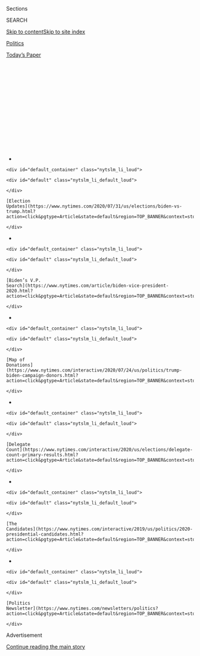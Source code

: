 <div id="app">

<div>

<div>

<div>

<div class="NYTAppHideMasthead css-1q2w90k e1suatyy0">

<div class="section css-ui9rw0 e1suatyy2">

<div class="css-eph4ug er09x8g0">

<div class="css-6n7j50">

</div>

<span class="css-1dv1kvn">Sections</span>

<div class="css-10488qs">

<span class="css-1dv1kvn">SEARCH</span>

</div>

[Skip to content](#site-content)[Skip to site
index](#site-index)

</div>

<div id="masthead-section-label" class="css-1wr3we4 eaxe0e00">

[Politics](https://www.nytimes.com/section/politics)

</div>

<div class="css-10698na e1huz5gh0">

</div>

</div>

<div id="masthead-bar-one" class="section hasLinks css-15hmgas e1csuq9d3">

<div class="css-uqyvli e1csuq9d0">

</div>

<div class="css-1uqjmks e1csuq9d1">

</div>

<div class="css-9e9ivx">

[](https://myaccount.nytimes.com/auth/login?response_type=cookie&client_id=vi)

</div>

<div class="css-1bvtpon e1csuq9d2">

[Today’s
Paper](https://www.nytimes.com/section/todayspaper)

</div>

</div>

</div>

</div>

<div data-aria-hidden="false">

<div id="site-content" data-role="main">

<div>

<div class="css-1aor85t" style="opacity:0.000000001;z-index:-1;visibility:hidden">

<div class="css-1hqnpie">

<div class="css-epjblv">

<span class="css-17xtcya">[Politics](/section/politics)</span><span class="css-x15j1o">|</span><span class="css-fwqvlz">Trump
Uses Mount Rushmore Speech to Deliver Divisive Culture War
Message</span>

</div>

<div class="css-k008qs">

<div class="css-1iwv8en">

<span class="css-18z7m18"></span>

<div>

</div>

</div>

<span class="css-1n6z4y">https://nyti.ms/2ZxySNL</span>

<div class="css-1705lsu">

<div class="css-4xjgmj">

<div class="css-4skfbu" data-role="toolbar" data-aria-label="Social Media Share buttons, Save button, and Comments Panel with current comment count" data-testid="share-tools">

  - 
  - 
  - 
  - 
    
    <div class="css-6n7j50">
    
    </div>

  - 

</div>

</div>

</div>

</div>

</div>

</div>

<div id="NYT_TOP_BANNER_REGION" class="css-13pd83m">

<div>

<div id="styln-elections-notifications-menu" class="section interactive-content interactive-size-medium css-1edisqu">

<div class="css-17ih8de interactive-body">

<div class="nytslm_innerContainer" data-aria-live="polite">

<div class="nytslm_title">

</div>

  - 
    
    <div id="default_container" class="nytslm_li_loud">
    
    <div id="default" class="nytslm_li_default_loud">
    
    </div>
    
    [Election
    Updates](https://www.nytimes.com/2020/07/31/us/elections/biden-vs-trump.html?action=click&pgtype=Article&state=default&region=TOP_BANNER&context=storylines_menu)
    
    </div>

  - 
    
    <div id="default_container" class="nytslm_li_loud">
    
    <div id="default" class="nytslm_li_default_loud">
    
    </div>
    
    [Biden’s V.P.
    Search](https://www.nytimes.com/article/biden-vice-president-2020.html?action=click&pgtype=Article&state=default&region=TOP_BANNER&context=storylines_menu)
    
    </div>

  - 
    
    <div id="default_container" class="nytslm_li_loud">
    
    <div id="default" class="nytslm_li_default_loud">
    
    </div>
    
    [Map of
    Donations](https://www.nytimes.com/interactive/2020/07/24/us/politics/trump-biden-campaign-donors.html?action=click&pgtype=Article&state=default&region=TOP_BANNER&context=storylines_menu)
    
    </div>

  - 
    
    <div id="default_container" class="nytslm_li_loud">
    
    <div id="default" class="nytslm_li_default_loud">
    
    </div>
    
    [Delegate
    Count](https://www.nytimes.com/interactive/2020/us/elections/delegate-count-primary-results.html?action=click&pgtype=Article&state=default&region=TOP_BANNER&context=storylines_menu)
    
    </div>

  - 
    
    <div id="default_container" class="nytslm_li_loud">
    
    <div id="default" class="nytslm_li_default_loud">
    
    </div>
    
    [The
    Candidates](https://www.nytimes.com/interactive/2019/us/politics/2020-presidential-candidates.html?action=click&pgtype=Article&state=default&region=TOP_BANNER&context=storylines_menu)
    
    </div>

  - 
    
    <div id="default_container" class="nytslm_li_loud">
    
    <div id="default" class="nytslm_li_default_loud">
    
    </div>
    
    [Politics
    Newsletter](https://www.nytimes.com/newsletters/politics?action=click&pgtype=Article&state=default&region=TOP_BANNER&context=storylines_menu)
    
    </div>

</div>

</div>

</div>

</div>

</div>

<div id="top-wrapper" class="css-1sy8kpn">

<div id="top-slug" class="css-l9onyx">

Advertisement

</div>

[Continue reading the main
story](#after-top)

<div class="ad top-wrapper" style="text-align:center;height:100%;display:block;min-height:250px">

<div id="top" class="place-ad" data-position="top" data-size-key="top">

</div>

</div>

<div id="after-top">

</div>

</div>

<div>

<div id="sponsor-wrapper" class="css-1hyfx7x">

<div id="sponsor-slug" class="css-19vbshk">

Supported by

</div>

[Continue reading the main
story](#after-sponsor)

<div id="sponsor" class="ad sponsor-wrapper" style="text-align:center;height:100%;display:block">

</div>

<div id="after-sponsor">

</div>

</div>

<div class="css-186x18t">

</div>

<div class="css-1vkm6nb ehdk2mb0">

# Trump Uses Mount Rushmore Speech to Deliver Divisive Culture War Message

</div>

Down in the polls and failing to control a raging pandemic, the
president cast himself as waging battle against a “new far-left fascism”
that imperils American values and seeks to erase history.

![<span class="css-16f3y1r e13ogyst0">President Trump bemoaned the
removal of monuments across the country as a left-wing attack on
“national heritage” in a divisive Independence Day speech at Mount
Rushmore.</span><span class="css-cch8ym"><span class="css-1dv1kvn">Credit</span><span class="css-cnj6d5 e1z0qqy90" itemprop="copyrightHolder"><span class="css-1ly73wi e1tej78p0">Credit...</span><span>Anna
Moneymaker for The New York
Times</span></span></span>](https://static01.nyt.com/images/2020/07/05/us/politics/06dc-virus-trump-sub/03dc-virus-trump-videoSixteenByNine3000-v5.jpg)

<div class="css-18e8msd">

<div class="css-vp77d3 epjyd6m0">

<div class="css-hus3qt ey68jwv0" data-aria-hidden="true">

[![Annie
Karni](https://static01.nyt.com/images/2019/02/05/multimedia/author-annie-karni/author-annie-karni-thumbLarge.png
"Annie Karni")](https://www.nytimes.com/by/annie-karni)

</div>

<div class="css-1baulvz">

By [<span class="css-1baulvz last-byline" itemprop="name">Annie
Karni</span>](https://www.nytimes.com/by/annie-karni)

</div>

</div>

  - 
    
    <div class="css-ld3wwf e16638kd2">
    
    Published July 3, 2020Updated July 7,
    2020
    
    </div>

  - 
    
    <div class="css-4xjgmj">
    
    <div class="css-pvvomx" data-role="toolbar" data-aria-label="Social Media Share buttons, Save button, and Comments Panel with current comment count" data-testid="share-tools">
    
      - 
      - 
      - 
      - 
        
        <div class="css-6n7j50">
        
        </div>
    
      - 
    
    </div>
    
    </div>

</div>

</div>

<div class="section meteredContent css-1r7ky0e" name="articleBody" itemprop="articleBody">

<div class="css-1fanzo5 StoryBodyCompanionColumn">

<div class="css-53u6y8">

WASHINGTON — Standing in a packed amphitheater in front of Mount
Rushmore for an Independence Day celebration, President Trump delivered
a dark and divisive speech on Friday that cast his struggling effort to
win a second term as a battle against a “new far-left fascism” seeking
to wipe out the nation’s values and history.

With the coronavirus pandemic raging and his campaign faltering in the
polls, his appearance amounted to a fiery reboot of his re-election
effort, using the holiday and an official presidential address to mount
a full-on culture war against a straw-man version of the left that he
portrayed as inciting mayhem and moving the country toward
totalitarianism.

“Our nation is witnessing a merciless campaign to wipe out our history,
defame our heroes, erase our values and indoctrinate our children,” Mr.
Trump said, addressing a packed crowd of sign-waving supporters, few of
whom wore masks. “Angry mobs are trying to tear down statues of our
founders, deface our most sacred memorials and unleash a wave of violent
crime in our cities.”

Mr. Trump barely mentioned the frightening resurgence of the pandemic,
even as the country surpassed 53,000 new cases Friday and health
officials across the nation [urged Americans to scale
back](https://www.nytimes.com/2020/07/02/us/coronavirus-fourth-of-july.html)
their Fourth of July plans.

</div>

</div>

<div class="css-1fanzo5 StoryBodyCompanionColumn">

<div class="css-53u6y8">

Instead, appealing unabashedly to his base with ominous language and
imagery, he railed against what he described as a dangerous “cancel
culture” intent on toppling monuments and framed himself as a strong
leader who would protect the Second Amendment, law enforcement and the
country’s heritage.

The scene at Mount Rushmore was the latest sign of how Mr. Trump
appears, by design or default, increasingly disconnected from the
intense concern among Americans about the health crisis gripping the
country. More than just a partisan rally, it underscored the extent to
which Mr. Trump is appealing to a subset of Americans to [carry him to a
second
term](https://www.nytimes.com/2020/07/07/podcasts/the-daily/trump-mount-rushmore-speech.html)
by changing the subject and appealing to fear and
division.

</div>

</div>

<div class="audioFigureHeading">

<div class="css-1et479a">

![](https://static01.nyt.com/images/2017/01/29/podcasts/the-daily-album-art/the-daily-album-art-articleInline-v2.jpg?quality=75&auto=webp&disable=upscale)

</div>

### Listen to ‘The Daily’: ‘Their Goal Is the End of America’

<span class="css-59o34k">What President Trump’s divisive speech at Mount
Rushmore reveals about his re-election campaign.</span>

</div>

<div class="css-qe9gm7">

<div>

<div class="css-1g7y0i5 e1drnplw0">

<div class="css-1ceswkc e1drnplw1">

</div>

<div class="css-f2fzwx e1drnplw2">

<div data-aria-labelledby="modal-title" data-role="region">

<div id="modal-title" class="css-mln36k">

transcript

</div>

<div class="css-pbq7ev">

</div>

<span>Back to The
Daily</span>

<div class="css-f6lhej">

<div class="css-1ialerq">

<div class="css-1701swk">

bars

</div>

<div>

<div class="css-1t7yl1y">

0:00/22:50

</div>

<div class="css-og85jy">

\-22:50

</div>

</div>

</div>

</div>

<div class="css-15fbio0">

<div class="css-1p4nyns">

transcript

## Listen to ‘The Daily’: ‘Their Goal Is the End of America’

### Hosted by Michael Barbaro; produced by Rachel Quester and Luke Vander Ploeg, with help from Asthaa Chaturvedi; and edited by M.J. Davis Lin and Lisa Chow

#### What President Trump’s divisive speech at Mount Rushmore reveals about his re-election campaign.

</div>

  - michael barbaro  
    From The New York Times, I’m Michael Barbaro. This is “The Daily.”
    
    Today: In a major speech at Mount Rushmore, President Trump said
    that the goal of nationwide protests is not, quote, “a better
    America.” Their goal, he said, is the end of America. Maggie
    Haberman on what that speech reveals about the president’s
    re-election campaign.
    
    It’s Tuesday July 7.
    
    Maggie, heading into this July 4 weekend, what was our understanding
    of what this Mount Rushmore speech from President Trump, what it was
    for, what it was intended to do?

  - maggie haberman  
    So Michael, the month of June was pretty calamitous for President
    Trump politically and in terms of his legacy. It began with the
    federal government having protesters forcibly cleared using chemical
    irritants from Lafayette Park across from the White House, so that
    the president could then take a photo op. To mass protests across
    the country. To a huge spike in coronavirus cases in areas of the
    country where it really had not been that prevalent, and where the
    governors in those states were looking toward reopening.
    
    So the president tried for a reboot of his campaign with a rally in
    Tulsa on June 20. That rally was sparsely attended compared to what
    they had advertised as their likely attendance. And so Mount
    Rushmore and this event was supposed to be the reboot of the failed
    reboot. This was going to be an effort by the president to show he
    was in charge and trying to look toward the general election.

  - michael barbaro  
    And from your reporting, what was this reboot of the reboot going to
    look like in a speech?

  - maggie haberman  
    So the president needs an enemy to fight against. In 2018 during the
    midterms, you saw the president try to galvanize support against a
    looming threat, as he put it, of a caravan that was headed across
    the southern border with Mexico. And this was basically a threat of
    a foreign invasion. And he talked about this a lot and he tweeted
    about it a lot. And the main enemy that the U.S. is dealing with
    right now is the coronavirus, which is spreading rapidly. That’s an
    issue on which his polling is pretty bad. And his advisers know it.
    And another force that the country is dealing with right now is
    police brutality. Neither of those are issues that Donald Trump is
    seen as particularly strong on, or areas where he has shown he wants
    to lead.
    
    So instead, looking for this enemy, aides described in his speech he
    was going to go after a left-wing culture coming after people who
    don’t agree with it. Now the threat is other Americans. The threat
    is people who don’t think like you.

  - archived recording (donald trump)  
    Well, thank you very much. And Governor Noem, Secretary Bernhardt,
    we very much appreciate it. Members of Congress, distinguished
    guests, and a very special hello to South Dakota.

michael barbaro

OK, let’s talk about how this speech actually unfolds. I watched it. I
know you did as well. So I want us to walk through it and pick out a few
key passages that illuminate what he’s actually up to here, kind of a
close reading of this speech. So where do you think we should start?

maggie haberman

I would start just understanding what it looked like. He was standing at
this podium, surrounded by flags, in front of this historic monument.

  - archived recording (donald trump)  
    There could be no better place to celebrate America’s independence
    than beneath this magnificent, incredible, majestic mountain
    monument to the greatest Americans who have ever lived.

maggie haberman

And that was supposed to underscore this current conversation about
monuments and statues around the country.

  - archived recording (donald trump)  
    I am here as your president to proclaim before the country and
    before the world, this monument will never be desecrated. These
    heroes will never be defaced. Their legacy will never, ever be
    destroyed. Their achievements will never be forgotten. And Mount
    Rushmore will stand forever as an eternal tribute to our forefathers
    and to our freedom.

maggie haberman

Much of the conversation has been around Confederate totems, Confederate
statues, the Confederate flag. The president has resisted those
conversations. But even members of his own party have said that it is
time to remove some of those monuments. Where he is drawing the line is
when the conversation moves to George Washington or Thomas Jefferson.
Those are two of the faces on Mount Rushmore. And that’s part of why
he’s choosing to have this conversation there.

michael barbaro

And what is he saying about that debate around statues to presidents
like that?

maggie haberman

What he is suggesting is that the political left is trying to rewrite
history —

  - archived recording (donald trump)  
    1776 represented the culmination of thousands of years of Western
    civilization and the triumph of not only spirit, but of wisdom,
    philosophy and reason. And yet —

maggie haberman

— by calling into question those men, by suggesting that their legacies
need to be thought about again.

  - archived recording (donald trump)  
    As we meet here tonight, there is a growing danger that threatens
    every blessing our ancestors fought so hard for, struggled. They
    bled to secure —

maggie haberman

And the reason that people are saying that their legacies need to be
reconsidered is because they were slaveholders, and that you can’t have
an honest conversation about race if you do not acknowledge that.

  - archived recording (donald trump)  
    Our nation is witnessing a merciless campaign to wipe out our
    history, defame our heroes, erase our values and indoctrinate our
    children.

maggie haberman

What he’s really trying to do is convince Republicans who are feeling
shaky about him — and he hopes some independent voters — that the
protests around the country have gone too far. He is trying to get them
to see it the way he sees it, which is, this isn’t just a movement about
the Confederacy. They’re coming for our whole history — “our.” They are
coming for the history of white America.

  - archived recording (donald trump)  
    Angry mobs are trying to tear down statues of our founders, deface
    our most sacred memorials and unleash a wave of violent crime in our
    cities.

maggie haberman

It is in keeping with what President Trump has done for many, many years
now, which is an ‘us versus them’ approach to his base of older, white
voters.

  - archived recording (donald trump)  
    But no, the American people are strong and proud. And they will not
    allow our country and all of its values, history and culture to be
    taken from them.

michael barbaro

OK, what stands out next to you in this speech?

maggie haberman

So the president very quickly went on to talk about how a, quote
unquote, political weapon of the Americans he is talking about in this
speech is —

  - archived recording (donald trump)  
    Cancel culture.

maggie haberman

— so-called “cancel culture.”

  - archived recording (donald trump)  
    Driving people from their jobs, shaming dissenters and demanding
    total submission from anyone who disagrees.

maggie haberman

He is describing it as anyone who disagrees with certain folks are going
to get chased out of polite society. And that’s not really what this.

  - archived recording (donald trump)  
    This is the very definition of totalitarianism. And it is completely
    alien to our culture and to our values. And it has absolutely no
    place in the United States of America.

maggie haberman

So in part, this is appealing to a longstanding sense among
conservatives that they are being attacked by the left for their
beliefs. Also notice his emphasis on our values and our culture. He has
used the words culture and values repeatedly to appeal to his base since
2017. This is the thing that he shares with his voters. It certainly is
not geography — in many cases they’re in the Deep South. And he is a man
from Queens. But this sense of our way of life is being taken over is
what he has used time and again to appeal to people.

  - archived recording (donald trump)  
    This attack on our liberty, our magnificent liberty, must be
    stopped. And it will be stopped very quickly.
    
    We will expose this dangerous movement, protect our nation’s
    children, end this radical assault and preserve our beloved American
    way of life. In our schools, our newsrooms, even our corporate
    boardrooms, there is a new far-left fascism that demands absolute
    allegiance. If you do not speak its language, perform its rituals,
    recite its mantras, and follow its commandments, then you will be
    censored, banished, blacklisted, persecuted and punished. It’s not
    going to happen to us.

michael barbaro

So Maggie, what is the next passage in this speech that strikes you?

maggie haberman

Sure. So keeping up with these themes, the president went on and said —

  - archived recording (donald trump)  
    This left-wing cultural revolution is designed to overthrow the
    American Revolution.

maggie haberman

— “This left-wing cultural revolution is designed to overthrow the
American Revolution.” And then he went on a little bit later to say
their goal is not a better America. Their goal is the end of America.

  - archived recording (donald trump)  
    In so doing, they would destroy the very civilization that rescued
    billions from poverty, disease, violence and hunger, and that lifted
    humanity to new heights of achievement, discovery and progress.

maggie haberman

You would think that he was talking about the British the way that he’s
describing this —

  - archived recording (donald trump)  
    In its place, they want power for themselves.

maggie haberman

— as opposed to talking about primarily Black people in this country,
but not only, who have been trying to right historic wrongs. He is
making it sound, once again, as if something is being taken from him and
his supporters.

michael barbaro

In this case, American civilization?

maggie haberman

Yes. And he is trying to drive that home with everything he says.

michael barbaro

I mean, this feels like race baiting.

maggie haberman

I think it more than feels that way, Michael. I would argue it is race
baiting. Look, I don’t think that Donald Trump is suddenly a different
person. I think this is who he has been for a very, very long time,
going back decades. But I do think he is getting explicit in what he is
saying, both as protests are growing in the country and as his own poll
numbers are sinking.

  - archived recording (donald trump)  
    But just as patriots did in centuries past, the American people will
    stand in their way. And we will win, and win quickly and with great
    dignity.

maggie haberman

He is not explicitly using the words black and white. But he is
explicitly describing one version of America versus another. And that, I
think, is different, along with the fact that we have really not seen a
president before use an Independence Day speech to be so divisive and to
pit Americans in two, the way he is here.

michael barbaro

So Maggie, how does this speech end?

  - archived recording (donald trump)  
    Americans must never lose sight of this miraculous story.

maggie haberman

So the president concludes this speech by saying he wants to build —

  - archived recording (donald trump)  
    I am signing an executive order to establish the National Garden of
    American Heroes.

maggie haberman

— a garden of statues.

  - archived recording (donald trump)  
    A vast, outdoor park that will feature the statues of the greatest
    Americans to ever live.

maggie haberman

And in this garden, he wants to put a variety of American figures —
presidents, artists, sports figures.

  - archived recording (donald trump)  
    From this night —

maggie haberman

And with that —

  - archived recording (donald trump)  
    — and from this magnificent place —

maggie haberman

— the president applauded for himself and for the crowd.

  - archived recording (donald trump)  
    — God bless your families. God bless our great military. And God
    bless America. Thank you very much.

maggie haberman

And there was a fireworks display over Mount Rushmore.

\[music\]

michael barbaro

We’ll be right back.

Maggie, what most surprises me about this speech, and the fact that it
is supposed to be a reset of a presidential campaign, is that the
message seems to fly in the face of polling that shows Americans don’t
agree with this version of how to deal with race.

And I want to read a question that The Times asked voters in six swing
states about these protests. And here was the question: Would you rather
have a candidate who says that we need to be tough on protests that go
too far, or whether they would rather have a candidate who says we need
to focus on the cause of those protests, even when they go too far?

And voters told The Times in those swing states by a 40 percent margin
that they would rather have a candidate who focuses on a cause of the
protests, even when they go too far. So doesn’t that suggest that the
president, this speech, this message is profoundly out of sync with the
electorate?

maggie haberman

Look, Michael, you read the polls. I read the polls. They all make clear
that the president is wildly out of step with where the majority of
voters are right now, where conservative voters are, where independent
voters are, where a broad spectrum of voters are. This is a president
who likes to do things his own way. He has ideas that he wants to put
out there, regardless of how much it upsets his advisers, regardless of
how scared senators are about losing their seats because his rhetoric is
making things very hard for them. But he is not where the majority of
Americans are in those polls.

michael barbaro

So Maggie, what is the thinking here? If the president’s re-election
campaign has seen those polls that you and I have all seen, do they see
something that we’re not seeing? Do they have a theory that extends
beyond these poll numbers?

maggie haberman

Many of the people in the president’s campaign believe the direction
that the polls are taking, even if they argue with some of the margins.
Some of the people around the president share with him a belief or
theory, or whatever you want to call it, that people are not being
honest with the pollsters when they talk about how much support they
have for these protests, and that the numbers will come around in
President Trump’s favor when we get to the fall.

michael barbaro

And help me understand that. When they say that they don’t think the
polls reflect the real support for this movement, what do they mean?

maggie haberman

They think that people are inclined to lie to pollsters on matters of
race. Now there have been campaigns where that has happened. The margins
that we’re talking about are so large that it would be really hard to
fathom that. But that is the bet that some of his advisers are making.
Now are they making that on science? Not necessarily. Are they making
that on political research? Only on the margins. For the most part, this
is wishcasting that the president is not doing himself the damage he
seems to be doing.

michael barbaro

Maggie, campaigns tend to be defined by debates in their ranks about
what is the right approach to a moment. So I have to imagine that inside
the Trump campaign there is a debate about whether this is the right
approach to this moment. Is that your sense?

maggie haberman

No, Michael. I don’t think there’s much of a debate going on.

michael barbaro

Why not?

maggie haberman

Because there’s the way the president wants to campaign. And they try to
shape it around that. This is what Donald J. Trump thinks his campaign
message should be. Now, there are areas where his advisers have gotten
him to stick to that script that was written out and say things that
they consider to be less potentially divisive. So for instance, he spoke
broadly about culture and history. But he did not explicitly give a
defense of Confederate statues, which really turns off suburban voters,
in particular suburban women. And his advisers were very pleased with
that, that he stuck to the script and didn’t say Confederate.

But then on Monday morning, he tweets support of the Confederate flag
being aired at NASCAR events. So it undoes a lot of what had taken place
before.

michael barbaro

Maggie, when you talk to people in the Trump campaign and you present
them with what seems like a pretty significant dilemma here — a
president with a message and a national mood that seems very out of sync
with it — what do they say?

maggie haberman

There is no evidence that this message is going to help the president
win again. There is no evidence that this is a successful approach to
the voters he needs in order to win. But advisers are pretty candid that
he thinks this is how he won last time. And he is convinced he can do it
again.

michael barbaro

Right, so what you’re saying is the president is assuming that the
country is more or less exactly where it was in 2016, and that this will
all work out the same way and yield the same result — an electoral
college victory based on white voters supporting him?

maggie haberman

Correct. The president is of the opinion — and again, this is not his
campaign. There are people in the campaign who understand this is not
the same electorate. But the president has convinced himself that
nothing has changed, that he can turn Joe Biden into Hillary Clinton.
And so far there is no reason to believe that either of those things is
true.

michael barbaro

So Maggie, at this point, is this the message that you expect the Trump
campaign to be using between now and November? A message of the left
being the enemy and white America needing to be afraid of this movement
seeking racial equality.

maggie haberman

The campaign itself, I think, would like to be delivering a less blunt
instrument version of what the president is saying. But because the
president is able to speak only the way he’s comfortable, he will not
change. And so yes, I think this is what you will see for the next few
months.

michael barbaro

Thank you, Maggie.

maggie haberman

Thank you, Michael.

michael barbaro

We’ll be right back.

Here’s what else you need to know today. A Times analysis found that
Black and Latino Americans have been three times as likely to become
infected with the coronavirus as white Americans, and have been nearly
twice as likely to die from it. The analysis was based on 640,000
infections across nearly 1,000 counties, making it the most far-reaching
study yet of the pandemic’s racial disparities. In explaining the higher
infection rate, experts said that Black and Latino people are more
likely to have frontline jobs, rely on public transportation or live in
multigenerational homes, raising the risk of exposure.

And the Supreme Court unanimously ruled that states can require members
of the Electoral College to vote for the presidential candidate that
they had promised to support. 32 states and the District of Columbia
have laws requiring electors to abide by the pledges that they take on
Election Day. But a lower court in Colorado had ruled that they may
disregard those pledges when they actually cast ballots a few weeks
later. The Supreme Court’s decision curbs the independence of electors
and limits a potential source of uncertainty in the upcoming
presidential election.

That’s it for “The Daily.” I’m Michael Barbaro. See you tomorrow.

</div>

</div>

</div>

</div>

</div>

</div>

<div class="css-1fanzo5 StoryBodyCompanionColumn">

<div class="css-53u6y8">

“Most presidents in history have understood that when they appear at a
national monument, it’s usually a moment to act as a unifying chief of
state, not a partisan divider,” Michael Beschloss, the presidential
historian, said before the speech.

Mr. Trump planned to follow up his trip with a “Salute to America”
celebration on Saturday on the South Lawn at the White House, marked by
a military flyover and the launch of 10,000 fireworks on the National
Mall.

</div>

</div>

<div class="css-1fanzo5 StoryBodyCompanionColumn">

<div class="css-53u6y8">

Mayor Muriel E. Bowser of Washington has warned the gathering violates
federal health guidelines. The Trump administration, which controls the
federal property of the National Mall, pushed for the celebration,
ignoring a mayor whom officials [view as a political
rival](https://www.nytimes.com/2020/06/05/us/politics/muriel-bowser-trump.html).

<div id="NYT_MAIN_CONTENT_1_REGION" class="css-9tf9ac">

<div>

<div id="styln-nfldraft-updates-block" class="section interactive-content interactive-size-medium css-1ftcdic">

<div class="css-17ih8de interactive-body">

<div id="styln-briefing-block" data-asset-id="">

<div class="briefing-block-header-section">

# [Latest Updates: 2020 Election](https://www.nytimes.com/2020/07/31/us/elections/biden-vs-trump.html?action=click&pgtype=Article&state=default&region=MAIN_CONTENT_1&context=storylines_live_updates)

<div class="briefing-block-ts">

Updated 2020-08-01T01:26:45.732Z

</div>

</div>

  - [Kamala Harris, a top vice-presidential contender, confronts double
    standards.](https://www.nytimes.com/2020/07/31/us/elections/biden-vs-trump.html?action=click&pgtype=Article&state=default&region=MAIN_CONTENT_1&context=storylines_live_updates#link-29fdff45)
  - [Karen Bass and Susan Rice are rising on Biden’s vice-presidential
    shortlist.](https://www.nytimes.com/2020/07/31/us/elections/biden-vs-trump.html?action=click&pgtype=Article&state=default&region=MAIN_CONTENT_1&context=storylines_live_updates#link-13ec3d9c)
  - [Trump says Russian bounties to kill U.S. troops ‘never took
    place.’](https://www.nytimes.com/2020/07/31/us/elections/biden-vs-trump.html?action=click&pgtype=Article&state=default&region=MAIN_CONTENT_1&context=storylines_live_updates#link-49e9a016)

<div class="briefing-block-footer">

<div class="briefing-block-footer-meta">

[See more
updates](https://www.nytimes.com/2020/07/31/us/elections/biden-vs-trump.html?action=click&pgtype=Article&state=default&region=MAIN_CONTENT_1&context=storylines_live_updates)

</div>

</div>

</div>

</div>

</div>

</div>

</div>

Most politicians, including former Vice President Joseph R. Biden Jr.,
the presumptive Democratic nominee, this year were forgoing any of the
traditional holiday parades and flag-waving appearances. The [vast
majority of fireworks
displays](https://www.nytimes.com/2020/07/01/business/fourth-of-july-fireworks-displays.html)
in big cities and small rural towns have been canceled as new cases
reported in the United States have increased by 90 percent in the past
two weeks.

Mr. Trump’s itinerary Friday and Saturday, however, had a different
message: The sparkly, booming show must go on at all costs in the
service of the divisive message and powerful images he wants to promote.

“We will not be tyrannized, we will not be demeaned, and we will not be
intimidated by bad, evil people,” Mr. Trump said, referring to his
political opponents and their supporters.

In response to Mr. Trump’s event in South Dakota, Andrew Bates, a
spokesman for Mr. Biden’s campaign, said in a statement, “Our whole
country is suffering through the excruciating costs of having a
negligent, divisive president who doesn’t give a damn about anything but
his own gain — not the sick, not the jobless, not our constitution, and
not our troops in harm’s way.”

Under [the granite
gaze](https://www.nytimes.com/2020/07/01/us/mount-rushmore.html) of
Washington, Jefferson, Lincoln and Theodore Roosevelt, Mr. Trump
announced plans to establish what he described as a “vast outdoor park
that will feature the statues of the greatest Americans to ever live,”
an apparent repudiation of the growing pressure to remove statues tied
to slavery or colonialism.

As he arrived, Air Force One performed a flyover of Mount Rushmore. His
campaign promoted the stunt online, calling him [“the coolest president
ever.”](https://twitter.com/TeamTrump/status/1279219853790978053)

</div>

</div>

<div class="css-1fanzo5 StoryBodyCompanionColumn">

<div class="css-53u6y8">

In the amphitheater below, few in the packed crowd practiced any social
distancing as people waved signs that referred to CNN as the “Communist
News Network.” As he observed a flyover by the Navy’s Blue Angels, Mr.
Trump sat on a packed dais with the first lady, Melania Trump, the
national security adviser, Robert O’Brien, and Mark Meadows, the White
House chief of staff, none of whom wore masks.

As the president departed Washington for South Dakota on Friday, at
least five states — Alabama, Alaska, Kansas, North Carolina and South
Carolina — reported their highest single day of cases yet. Newly
reported cases of the virus were rising in all but a handful of states,
and many large cities, including Houston, Dallas, Jacksonville and Los
Angeles, were seeing alarming
growth.

</div>

</div>

<div class="css-79elbk" data-testid="photoviewer-wrapper">

<div class="css-z3e15g" data-testid="photoviewer-wrapper-hidden">

</div>

<div class="css-1a48zt4 ehw59r15" data-testid="photoviewer-children">

![<span class="css-16f3y1r e13ogyst0" data-aria-hidden="true"><span data-tag="tight__1">Masks
were few and social distancing was not in effect Friday at President
Trump’s event at the Mount Rushmore National Memorial in Keystone,
S.D.</span></span><span class="css-cnj6d5 e1z0qqy90" itemprop="copyrightHolder"><span class="css-1ly73wi e1tej78p0">Credit...</span><span>Anna
Moneymaker for The New York
Times</span></span>](https://static01.nyt.com/images/2020/07/04/us/politics/04dc-virus-trump-sub-lede/04dc-virus-trump-sub-lede-articleLarge-v3.jpg?quality=75&auto=webp&disable=upscale)

</div>

</div>

<div class="css-1fanzo5 StoryBodyCompanionColumn">

<div class="css-53u6y8">

Throughout his presidency, Mr. Trump has tried to bend events to his
will, often using social media to drive home his alternate version of
reality and, thanks to the power of repetition and the loyal support of
his base, sometimes succeeding. But the president’s attempt to drive
deeper into the culture wars around a national holiday, during an
intensifying health crisis that will not yield to his tactics, risked
coming across as out of sync with the concerned mood of the country at a
moment when [his re-election campaign is struggling and
unfocused](https://www.nytimes.com/2020/07/02/us/politics/trump-2020-campaign-problems.html).

“I don’t think it will work, because what he is trying to do is pretend
that the situation is better than it is,” Mr. Beschloss said.

Mr. Beschloss compared Mr. Trump to Woodrow Wilson, who presided over
the influenza pandemic in 1918 by trying to pretend it was not
happening, and to Herbert Hoover, who in 1932 tried to project that the
Great Depression was not as bad as people were saying.

“People voted him out because they felt he did not understand the
suffering,” Mr. Beschloss said, referring to Hoover.

</div>

</div>

<div class="css-1fanzo5 StoryBodyCompanionColumn">

<div class="css-53u6y8">

Mr. Trump [has consistently played
down](https://www.nytimes.com/2020/06/26/us/politics/trump-coronavirus.html)
the concerns over spikes in new cases, even as many cities and states
have had to slow or reverse their reopenings, claiming that young people
[“get better much easier and
faster](https://twitter.com/realDonaldTrump/status/1278897430378041344),”
that the death rate is declining and that the virus will [“just
disappear.”](https://www.nbcnews.com/politics/white-house/trump-says-he-thinks-coronavirus-will-just-disappear-despite-rising-n1232709)

On Thursday, he lauded his administration’s response, referred to the
surge in new cases as “temporary hot spots” and focused instead on what
he said was evidence of the economy bouncing back.

“A lot of people would have wilted,” [Mr. Trump said at a news
conference](https://www.whitehouse.gov/briefings-statements/remarks-president-trump-jobs-numbers-report-2/)
where he praised the latest job numbers. “We didn’t wilt. Our country
didn’t wilt.”

Despite his rosy outlook, the coronavirus on Friday for the first time
infiltrated Mr. Trump’s family circle. The president’s elder son, Donald
Trump Jr., and his girlfriend, Kimberly Guilfoyle, had traveled to South
Dakota separately with plans to meet up with the president. But they
left before Mr. Trump’s arrival once [Ms. Guilfoyle tested
positive](https://www.nytimes.com/2020/07/03/us/politics/kimberly-guilfoyle-trump-campaign-coronavirus.html)
for the virus and said they planned to cancel all coming events.

Mr. Trump’s show, however, went on without missing a beat. In South
Dakota, Mr. Trump enjoys the backing of Gov. Kristi Noem, a Republican,
who had invited him to make the trip, which amounted to a second attempt
to get his campaign back on track after the [disappointing turnout at a
rally last month in Tulsa,
Okla.](https://www.nytimes.com/2020/06/20/us/politics/tulsa-trump-rally.html)

</div>

</div>

<div class="css-79elbk" data-testid="photoviewer-wrapper">

<div class="css-z3e15g" data-testid="photoviewer-wrapper-hidden">

</div>

<div class="css-1a48zt4 ehw59r15" data-testid="photoviewer-children">

<div class="css-1xdhyk6 erfvjey0">

<span class="css-1ly73wi e1tej78p0">Image</span>

<div class="css-zjzyr8">

<div data-testid="lazyimage-container" style="height:269.3777777777778px">

</div>

</div>

</div>

<span class="css-16f3y1r e13ogyst0" data-aria-hidden="true">Demonstrators,
some from different tribes in the region, marched through Keystone on
Friday to protest Mr. Trump’s visit to Mount
Rushmore.</span><span class="css-cnj6d5 e1z0qqy90" itemprop="copyrightHolder"><span class="css-1ly73wi e1tej78p0">Credit...</span><span>Andrew
Caballero-Reynolds/Agence France-Presse — Getty Images</span></span>

</div>

</div>

<div class="css-1fanzo5 StoryBodyCompanionColumn">

<div class="css-53u6y8">

In recent weeks, South Dakota has had one of the country’s [most
encouraging trend
lines](https://www.nytimes.com/interactive/2020/us/south-dakota-coronavirus-cases.html).
The state has averaged a few dozen new cases each day, including 85
announced Friday. There has not been a day with more than 100 new cases
in South Dakota since late May. Ms. Noem said Friday night that many
attendees at Mr. Trump’s Fourth of July spectacle had traveled from out
of state to attend.

</div>

</div>

<div class="css-1fanzo5 StoryBodyCompanionColumn">

<div class="css-53u6y8">

In Washington, however, officials remain adamantly opposed to the
celebration planned for Saturday, which White House officials defended
as a gathering people could enjoy safely. Administration officials noted
that the celebration in Washington was scaled back from last year’s
event, [when Mr. Trump turned the holiday into a salute to the
military](https://www.nytimes.com/2019/07/02/us/politics/trump-tanks.html),
with tanks on the streets of the capital and flyovers from Air Force One
as well as aircraft from each branch of the armed forces, as he
delivered remarks from the Lincoln Memorial.

Kayleigh McEnany, the White House press secretary, said this week that
Mr. Trump had recommended following guidelines set by local authorities
only on wearing masks — not on social distancing overall. “The C.D.C.
guidelines, I’d also note, say ‘recommended,’ but not required,” she
said. “We are very much looking forward to the Fourth of July
celebration.”

This year, the National Park Service said it was taking extra safety
precautions on the National Mall, installing more than 100 hand-washing
stations throughout the area, up from 15 last year. Officials also said
they had 300,000 cloth facial coverings on hand to distribute.

“We are committed to providing the American people with a safe and
spectacular celebration of our nation’s birthday in Washington D.C.,
which will honor our military with music, flyovers and fireworks,” a
spokesman for the park service said. “We are doing so consistent with
our mission and historical practices, and we hope everyone enjoys the
day’s festivities.”

On Friday, Mr. Trump spent the day at his golf course in Sterling, Va.,
before he departed for South Dakota, and White House officials said they
had no safety concerns about the trip.

But the virus had already shown it can infiltrate the administration,
and the White House has experienced the dangers of staging large
gatherings as the pandemic rages. Vice President Mike Pence [postponed a
planned
trip](https://www.nytimes.com/2020/07/02/us/politics/pence-covid.html)
this week to Arizona after Secret Service agents set to accompany him
tested positive for the coronavirus or showed symptoms. And at least
eight campaign staff members who helped plan Mr. Trump’s indoor rally
last month in Tulsa, [have tested
positive](https://www.nytimes.com/2020/06/22/us/politics/trump-campaign-coronavirus-tulsa.html),
either before the rally or after attending.

Before the president left for South Dakota on Friday, Trump campaign
aides were circulating on social media [a doctored
image](https://twitter.com/abigailmarone/status/1279044148184694787) of
Mount Rushmore, featuring Mr. Trump’s face carved into the stone next to
some of the nation’s most revered presidents.

</div>

</div>

<div class="css-1fanzo5 StoryBodyCompanionColumn">

<div class="css-53u6y8">

“Mount Rushmore, improved,” one aide wrote.

Mitch Smith contributed reporting from
Chicago.

</div>

</div>

<div>

</div>

</div>

<div>

</div>

<div>

</div>

<div id="NYT_BELOW_MAIN_CONTENT_REGION">

<div>

<div id="STLYN_guide_v1_STYLN_guide_a" class="section css-l08pwh interactive-content interactive-size-medium">

<div class="css-17ih8de interactive-body">

<div class="g-story g-freebird g-max-limit" data-preview-slug="styln-scroll-guide">

</div>

<div id="g-electionguide-id" class="g-electionguide">

<div class="g-electionguide-container">

<div class="g-electionguide-wrapper">

<div class="g-electionguide-logo">

</div>

# Our 2020 Election Guide

Updated July 31, 2020

  - 
    
    -----
    
    ## The Latest
    
      - President Trump’s assault on the Postal Service is intersecting
        with his attacks on mail-in voting. [Voting rights groups say it
        is a recipe for
        disaster.](https://www.nytimes.com/2020/07/31/us/politics/trump-usps-mail-delays.html?action=click&pgtype=Article&state=default&region=BELOW_MAIN_CONTENT&context=storylines_guide)

  - 
    
    -----
    
    ## Biden’s V.P. Search
    
      - [Here are 13
        women](https://www.nytimes.com/article/biden-vice-president-2020.html?action=click&pgtype=Article&state=default&region=BELOW_MAIN_CONTENT&context=storylines_guide)
        who have been under consideration to be Joe Biden’s running
        mate, and why each might be chosen — and might not be.

  - 
    
    -----
    
    ## Keep Up With Our Coverage
    
      - Get an
        [email](https://www.nytimes.com/newsletters/politics?action=click&pgtype=Article&state=default&region=BELOW_MAIN_CONTENT&context=storylines_guide)
        recapping the day’s news
    
    <!-- end list -->
    
      - Download our mobile app on
        [iOS](https://apps.apple.com/us/app/nytimes/id284862083?ls=1&mat_click_id=5c79ae7455014fd1bd66b5610c05b8f2-20191112-16948&referrer=mat_click_id%3D5c79ae7455014fd1bd66b5610c05b8f2-20191112-16948%26link_click_id%3D722930677036718082)
        and
        [Android](http://a.localytics.com/android?id=com.nytimes.android&referrer=utm_source%3Dother_nyt_mobile_web%26utm_medium%3DWeb%2520page%26utm_term%3DGeneral%2520Mobile%2520Page%26utm_campaign%3DNYT%2520Mobile%2520General%2520Page)
        and turn on Breaking News and Politics alerts

</div>

</div>

</div>

</div>

</div>

</div>

</div>

<div>

</div>

<div>

<div id="bottom-wrapper" class="css-1ede5it">

<div id="bottom-slug" class="css-l9onyx">

Advertisement

</div>

[Continue reading the main
story](#after-bottom)

<div id="bottom" class="ad bottom-wrapper" style="text-align:center;height:100%;display:block;min-height:90px">

</div>

<div id="after-bottom">

</div>

</div>

</div>

</div>

</div>

## Site Index

<div>

</div>

## Site Information Navigation

  - [© <span>2020</span> <span>The New York Times
    Company</span>](https://help.nytimes.com/hc/en-us/articles/115014792127-Copyright-notice)

<!-- end list -->

  - [NYTCo](https://www.nytco.com/)
  - [Contact
    Us](https://help.nytimes.com/hc/en-us/articles/115015385887-Contact-Us)
  - [Work with us](https://www.nytco.com/careers/)
  - [Advertise](https://nytmediakit.com/)
  - [T Brand Studio](http://www.tbrandstudio.com/)
  - [Your Ad
    Choices](https://www.nytimes.com/privacy/cookie-policy#how-do-i-manage-trackers)
  - [Privacy](https://www.nytimes.com/privacy)
  - [Terms of
    Service](https://help.nytimes.com/hc/en-us/articles/115014893428-Terms-of-service)
  - [Terms of
    Sale](https://help.nytimes.com/hc/en-us/articles/115014893968-Terms-of-sale)
  - [Site
    Map](https://spiderbites.nytimes.com)
  - [Help](https://help.nytimes.com/hc/en-us)
  - [Subscriptions](https://www.nytimes.com/subscription?campaignId=37WXW)

</div>

</div>

</div>

</div>
